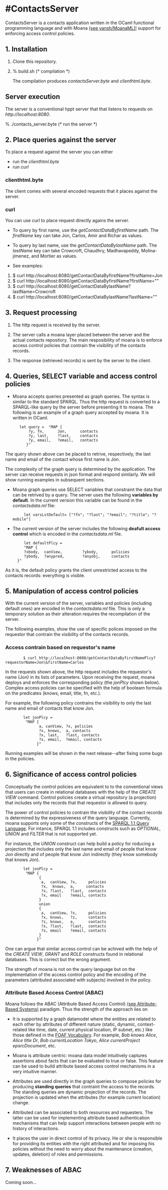 #ContactsServer
==============

ContactsServer is a contacts application written in the OCaml 
functional programming language and
with Moana [(see yansh/MoanaML)!](https://github.com/yansh/MoanaML)
support for enforcing access control policies.

## 1. Installation
1. Clone this repository.

2. % build.sh (* compilation *) 

   The compilation produces _contactsServer.byte_
   and _clienthtml.byte_.

## Server execution
The server is a conventional hppt server that
that listens to requests on _http://localhost:8080_.

% ./contacts_server.byte (* run the server *)


## 2. Place queries against the server

To place a request against the server you can either
* run the _clienthtml.byte_
* run _curl_ 


### clienthtml.byte
The client comes with several encoded requests that it
places against the server.

### curl
You can use curl to place request directly agains the server.

* To query by first name, use the 
 _getContactDataByfirstName_ path. The  _firstName_ key 
can take Jon, Carlos, Amir and Richar as
values.

* To query by last name, use the 
 _getContactDataBylastName_ path. The  _lastName_ key 
can take Crowcroft, Chaudhry, Madhavapeddy, Molina-jimenez,
and Mortier as values.

* See examples:

1. $ curl http://localhost:8080/getContactDataByfirstName?firstName=Jon
2. $ curl http://localhost:8080/getContactDataByfirstName?firstName=""
3. $ curl http://localhost:8080/getContactDataBylastName?lastName=Crowcroft
4. $ curl http://localhost:8080/getContactDataBylastName?lastName=""

## 3. Request processing
1. The http request is received by the server.

2. The server calls a moana layer placed between the server
   and the actual contacts repository.
   The main resposibility of moana is to enforce
   access control policies that contrain the visibility of 
   the contacts records.

3. The response (retrieved records) is sent by the server to the client. 

## 4. Queries, SELECT variable and access control policies
*  Moana accepts queries presented as graph queries. The syntax is 
   similar to the standard SPARQL. Thus the http request
   is converted to a SPARQL-like query by the server before presenting
   it to moana. The following is an example of a graph 
   query accepted by moana. It is written in OCaml.

          let query =  "MAP {
              ?y, fn,      Jon,      contacts 
              ?y, last,    ?last,    contacts 
              ?y, email,   ?email,   contacts 
             }" 

The query shown above can be placed to retrive, respectively,
the last name and email of the  contact whose first name is Jon. 

The complexity of the graph query is determined by the application. The server can
receive requests in json format and respond similarly. We will show running examples 
in subsequent sections. 

* Moana graph queries use SELECT variables that constraint the data that can
be retrived by a query. The server uses the following
**variables by default**. In the current version this variable
can be found in the _contactsdata.ml_ file: 

           let varsLstDefault= ["?fn"; "?last"; "?email"; "?title"; "?mobile"] 

* The current version of the server includes the following
  **deafult access control** which is encoded in the _contactsdata.ml_ file.  

           let defaultPlcy =
           "MAP {
           ?xbody,  canView,         ?ybody,      policies
           ?ybody,  ?anypred,        ?anyobj,     contacts
        }" 


As it is, the default policy grants the client unrestricted 
access to the contacts records: everything is visible.


## 5. Manipulation of access control policies
With the current version of the server, variables and policies
(including default ones) are encoded in the _contactsdata.ml_ 
file.  This is only a temporary solution as their 
alteration requires the recompilation of the server.

The following examples, show the use of specific polices
imposed on the requestor that contrain the visibility
of the contacts records.

### Access contrain based on requestor's name

            $ curl http://localhost:8080/getContactDataByfirstNamePlcy?requestorName=Jon\&firstName=Carlos

In the requests shown above, the http request includes the requestor's name (Jon) in its lists
of parameters. Upon receiving the request, moana deploys and enforces the corresponding
policy (the _jonPlcy_ shown below). Complex access policies can be specified with the help of booleam formula on the
predicates (knows, email, title, fn, etc.).

For example, the following policy contrains the visibility to only the last
name and email of contacts that know Jon.

            let jonPlcy =
             "MAP {
                   a, canView, ?x, policies
                   ?x, knows,  a, contacts
                   ?x, last,   ?last, contacts     
                   ?x, email,  ?email, contacts     
                  }"

Running examples will be shown in the next release--after fixing some bugs in the policies.

## 6. Significance of access control policies
Conceptually the control policies are equivalent to
to the conventional views that users can create in
relational databases with the help of the _CREATE VIEW_ 
command. Control policies create a virtual repository
(a projection) that includes only the records that that requestor is
allowed to query.

The power of control policies to contrain the visibility of
the contact records is determined by the expressiveness of the query
language. Currently, moana supports only some of the constructs
of the [SPARQL 1.1 Query Language](http://www.w3.org/TR/sparql11-query/#QSynTriples).
For intance, SPARQL 1.1  includes constructs such as _OPTIONAL_, _UNION_ and
_FILTER_ that is not supported yet.
 

For instance, the _UNION_ construct can help build a policy
for roducing a projection that includes only the last name 
and email of people that know Jon directly and of people that know 
Jon indirectly (they know somebody
that knows Jon).
 
            let jonPlcy =
             "MAP {
                   {
                    a,  canView, ?x,     policies
                    ?x,  knows,  a,     contacts
                    ?x, ?last,   ?last,  contacts
                    ?x, email    ?email, contacts
                   }
                   union
                   {
                    a,  canView, ?x,     policies
                    ?x, knows,   ?z,     contacts
                    ?z, knows,   a,      contacts
                    ?x, ?last,   ?last,  contacts
                    ?x, email    ?email, contacts
                   }
                  }"

One can argue that similar access control can be achived with
the help of the _CREATE VIEW_, _GRANT_ and _ROLE_ constructs
found in relational databases. This is correct but the wrong
argument.

The strength of moana is not on the query language but
on the implementation of the access control policy and the
encoding of the parameters (attributed associated with
subjects) involved in the policy. 

### Attribute Based Access Control (ABAC)
Moana follows the ABAC (Attribute Based Access Control) 
[(see Attribute-Based Systems)](https://seclab.illinois.edu/attribute-based-systems)
paradigm. Thus the strength of the approach lies on 

+ It is supported by a graph datamodel where the entities 
  are related to each other by attributes of different 
  nature (static, dynamic, context-related like time, date, current physical location, IP subnet, etc.)
  like those defined in the [FOAF Vocabulary](http://xmlns.com/foaf/spec/#term_knows). 
   For example,
   _Bob knows Alice_, _Alice title Dr_, _Bob currentLocation Tokyo_, 
   _Alice currentProject epsrcDocument_, etc. 

+  Moana is attribute centric: moana data model intuitively captures assertions 
  about facts that can be evaluated to true or false. This feature can
  be used to build attribute based access control mechanisms in a very
  intuitive manner. 

+  Attributes are used directly in the graph queries
  to compose policies for producing **standing queries**
  that contraint the access to the records. The standing
  queries are dynamic projection of the records. The
  projection is updated when the attributes (for example
  current location) change.

+  Attributed can be associated to both resources and requesters. The
  latter can be used for implementing attribute based authentication
  mechanisms that can help support interactions between people
  with no history of interactions. 

+  It places the user in direct control of its privacy. He or she
  is responsible for providing its entities with the right
  attributed and for imposing his policies without the
  need to worry about the maintenance (creation, updates,
  deletion) of roles and permissions.

 
## 7. Weaknesses of ABAC
Coming soon... 






